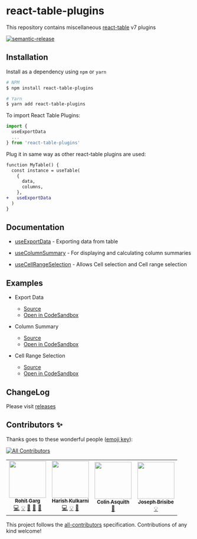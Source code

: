 # react-table-plugins

This repository contains miscellaneous [react-table](https://github.com/tannerlinsley/react-table) v7 plugins

<a href="#badge"><img alt="semantic-release" src="https://img.shields.io/badge/%20%20%F0%9F%93%A6%F0%9F%9A%80-semantic--release-e10079.svg"></a>
<a href="https://npmjs.com/package/react-table-plugins" rel="nofollow">
<img alt="" src="https://img.shields.io/npm/v/react-table-plugins" style="max-width:100%;">
</a>

## Installation

Install as a dependency using `npm` or `yarn`

```bash
# NPM
$ npm install react-table-plugins

# Yarn
$ yarn add react-table-plugins
```

To import React Table Plugins:

```js
import {
  useExportData
  ...
} from 'react-table-plugins'
```

Plug it in same way as other react-table plugins are used:

```diff
function MyTable() {
  const instance = useTable(
    {
      data,
      columns,
    },
+   useExportData
  )
}
```

## Documentation

- [useExportData](./docs/useExportData.md) - Exporting data from table

- [useColumnSummary](./docs/useColumnSummary.md) - For displaying and calculating column summaries

- [useCellRangeSelection](./docs/useCellRangeSelection.md) - Allows Cell selection and Cell range selection

## Examples

- Export Data

  - [Source](https://github.com/gargroh/react-table-plugins/tree/master/examples/export-data)
  - [Open in CodeSandbox](https://codesandbox.io/s/github/gargroh/react-table-plugins/tree/master/examples/export-data)

- Column Summary
  - [Source](https://github.com/gargroh/react-table-plugins/tree/master/examples/column-summary)
  - [Open in CodeSandbox](https://codesandbox.io/s/github/gargroh/react-table-plugins/tree/master/examples/column-summary)

- Cell Range Selection
  - [Source](https://github.com/gargroh/react-table-plugins/tree/master/examples/cell-range-selection)
  - [Open in CodeSandbox](https://codesandbox.io/s/github/gargroh/react-table-plugins/tree/master/examples/cell-range-selection)

## ChangeLog

Please visit [releases](https://github.com/gargroh/react-table-plugins/releases)

## Contributors ✨

Thanks goes to these wonderful people ([emoji key](https://allcontributors.org/docs/en/emoji-key)):

<!-- ALL-CONTRIBUTORS-BADGE:START - Do not remove or modify this section -->
[![All Contributors](https://img.shields.io/badge/all_contributors-4-orange.svg?style=flat-square)](#contributors-)
<!-- ALL-CONTRIBUTORS-BADGE:END -->

<!-- ALL-CONTRIBUTORS-LIST:START - Do not remove or modify this section -->
<!-- prettier-ignore-start -->
<!-- markdownlint-disable -->
<table>
  <tr>
    <td align="center"><a href="https://github.com/gargroh"><img src="https://avatars3.githubusercontent.com/u/42495927?v=4" width="100px;" alt=""/><br /><sub><b>Rohit Garg</b></sub></a><br /><a href="https://github.com/gargroh/react-table-plugins/commits?author=gargroh" title="Code">💻</a> <a href="#example-gargroh" title="Examples">💡</a> <a href="#plugin-gargroh" title="Plugin/utility libraries">🔌</a> <a href="https://github.com/gargroh/react-table-plugins/pulls?q=is%3Apr+reviewed-by%3Agargroh" title="Reviewed Pull Requests">👀</a> <a href="#tool-gargroh" title="Tools">🔧</a></td>
    <td align="center"><a href="https://github.com/07harish"><img src="https://avatars3.githubusercontent.com/u/27046938?v=4" width="100px;" alt=""/><br /><sub><b>Harish Kulkarni</b></sub></a><br /><a href="https://github.com/gargroh/react-table-plugins/commits?author=07harish" title="Code">💻</a> <a href="#example-07harish" title="Examples">💡</a> <a href="#plugin-07harish" title="Plugin/utility libraries">🔌</a></td>
    <td align="center"><a href="http://www.propellersoftware.net"><img src="https://avatars1.githubusercontent.com/u/119640?v=4" width="100px;" alt=""/><br /><sub><b>Colin Asquith</b></sub></a><br /><a href="https://github.com/gargroh/react-table-plugins/commits?author=colinasquith" title="Documentation">📖</a></td>
    <td align="center"><a href="https://github.com/brisibe"><img src="https://avatars1.githubusercontent.com/u/43288228?v=4" width="100px;" alt=""/><br /><sub><b>Joseph Brisibe</b></sub></a><br /><a href="#example-brisibe" title="Examples">💡</a></td>
  </tr>
</table>

<!-- markdownlint-enable -->
<!-- prettier-ignore-end -->
<!-- ALL-CONTRIBUTORS-LIST:END -->

This project follows the [all-contributors](https://github.com/all-contributors/all-contributors) specification. Contributions of any kind welcome!
